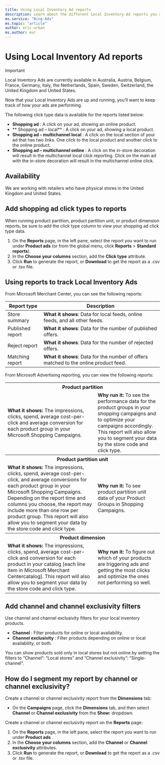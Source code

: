 ```yaml
---
title: Using Local Inventory Ad reports
description: Learn about the different Local Inventory Ad reports you can view.
ms.service: "Bing-Ads"
ms.topic: "article"
author: eric-urban
ms.author: eur
---
```


# Using Local Inventory Ad reports

> [!IMPORTANT]
> Local Inventory Ads are currently available in Australia, Austria, Belgium, France, Germany, Italy, the Netherlands, Spain, Sweden, Switzerland, the United Kingdom and United States.

Now that your Local Inventory Ads are up and running, you’ll want to keep track of how your ads are performing.

The following click type data is available for the reports listed below:

- **Shopping ad** : A click on your ad, showing an online product.
- ** Shopping ad – local** : A click on your ad, showing a local product.
- **Shopping ad – multichannel local** : A click on the local section of your ad that has two links. One click to the local product and another click to the online product.
- **Shopping ad – multichannel online** : A click on the in-store decoration will result in the multichannel local click reporting. Click on the main ad with the in-store decoration will result in the multichannel online click.

## Availability

We are working with retailers who have physical stores in the United Kingdom and United States.

## Add shopping ad click types to reports
When running product partition, product partition unit, or product dimension reports, be sure to add the click type column to view your shopping ad click type data.

1. On the **Reports** page, in the left pane, select the report you want to run under **Product ads** (or from the global menu, click **Reports** > **Standard reports**).
1. In the **Choose your columns** section, add the **Click type** attribute.
1. Click **Run** to generate the report, or **Download** to get the report as a .csv or .tsv file.

## Using reports to track Local Inventory Ads
From Microsoft Merchant Center, you can see the following reports:

|Report type|Description|
|---|---|
|Store summary|**What it shows**: Data for local feeds, online feeds, and all other feeds.|
|Published report|**What it shows**: Data for the number of published offers.|
|Reject report|**What it shows**: Data for the number of rejected offers.|
|Matching report|**What it shows**: Data for the number of offers matched to the online product feed.|

From Microsoft Advertising reporting, you can view the following reports:

<table>
  <tr>
    <th colspan="2" scope="col">Product partition</th>
  </tr>
  <tr>
    <td>
        <strong>What it shows:</strong> The impressions, clicks, spend, average cost-per-click and average conversion for each product group in your Microsoft Shopping Campaigns.
      </td>
    <td>
        <strong>Why run it:</strong> To see the performance data for the product groups in your shopping campaigns and to optimize your campaigns accordingly. This report will also allow you to segment your data by the store code and click type.
      </td>
  </tr>
  <tr>
    <th colspan="2" scope="col">Product partition unit</th>
  </tr>
  <tr>
    <td>
        <strong>What it shows:</strong> The impressions, clicks, spend, average cost-per-click, and average conversions for each product group in your Microsoft Shopping Campaigns. Depending on the report time and columns you choose, the report may include more than one row per product group. This report will also allow you to segment your data by the store code and click type.
      </td>
    <td>
        <strong>Why run it:</strong> To see product partition unit data of your Product Groups in Shopping Campaigns.
      </td>
  </tr>
  <tr>
    <th colspan="2" scope="col">Product dimension</th>
  </tr>
  <tr>
    <td>
        <strong>What it shows:</strong> The impressions, clicks, spend, average cost-per-click and conversion for each product in your catalog [each line item in Microsoft Merchant Centercatalog]. This report will also allow you to segment your data by the store code and click type.
      </td>
    <td>
        <strong>Why run it:</strong> To figure out which of your products are triggering ads and getting the most clicks and optimize the ones not performing so well.
      </td>
  </tr>
</table>

## Add channel and channel exclusivity filters
Use channel and channel exclusivity filters for your local inventory products.

- **Channel** : Filter products for online or local availability.
- **Channel exclusivity** : Filter products depending on online or local availability, or both.

You can show products sold only in local stores but not online by setting the filters to “Channel”: “Local stores” and “Channel exclusivity”: “Single-channel”.

## How do I segment my report by channel or channel exclusivity?
Create a channel or channel exclusivity report from the **Dimensions** tab:

- On the **Campaigns** page, click the **Dimensions** tab, and then select **Channel** or **Channel exclusivity** from the **Show:** dropdown.

Create a channel or channel exclusivity report on the **Reports** page:

1. On the **Reports** page, in the left pane, select the report you want to run under **Product ads** .
1. In the **Choose your columns** section, add the **Channel** or **Channel exclusivity** attributes.
1. Click **Run** to generate the report, or **Download** to get the report as a .csv or .tsv file.


